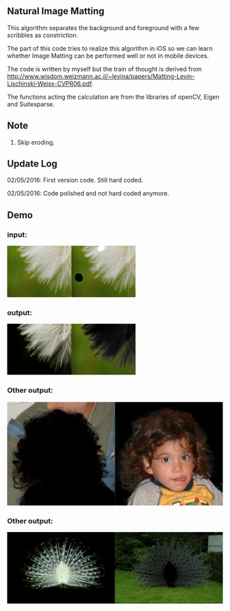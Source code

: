 ## Natural Image Matting

This algorithm separates the background and foreground with a few scribbles as constriction.

The part of this code tries to realize this algorithm in iOS so we can learn whether Image Matting can be performed well or not in mobile devices.

The code is written by myself but the train of thought is derived from http://www.wisdom.weizmann.ac.il/~levina/papers/Matting-Levin-Lischinski-Weiss-CVPR06.pdf. 

The functions acting the calculation are from the libraries of openCV, Eigen and Suitesparse. 

## Note 
1. Skip eroding.

## Update Log
02/05/2016: First version code. Still hard coded.

02/05/2016: Code polished and not hard coded anymore.

## Demo
### input:
![input](./bmp/result/input.png)

### output:
![output](./bmp/result/output.png)

### Other output:
![output1](./bmp/result/kid_output.png)

### Other output:
![output1](./bmp/result/peacock_output.png)
